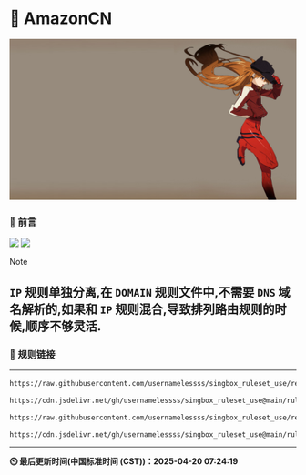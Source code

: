
# 🧸 AmazonCN
![](https://raw.githubusercontent.com/usernamelessss/picture-bed/main/images/202504042256831.jpg)
### 📣 前言
![](https://shields.io/badge/-移除重复规则-ff69b4) ![](https://shields.io/badge/-IP&nbsp;规则单独存放不与&nbsp;DOMAIN&nbsp;等混合-green)
> [!NOTE]
**`IP` 规则单独分离,在 `DOMAIN` 规则文件中,不需要 `DNS` 域名解析的,如果和 `IP` 规则混合,导致排列路由规则的时候,顺序不够灵活.**
---

###  🔗 规则链接
---

```url
https://raw.githubusercontent.com/usernamelessss/singbox_ruleset_use/refs/heads/main/rule/AmazonCN/AmazonCN_No_IP.json
```

```url
https://cdn.jsdelivr.net/gh/usernamelessss/singbox_ruleset_use@main/rule/AmazonCN/AmazonCN_No_IP.json
```

```url
https://raw.githubusercontent.com/usernamelessss/singbox_ruleset_use/refs/heads/main/rule/AmazonCN/AmazonCN_No_IP.srs
```

```url
https://cdn.jsdelivr.net/gh/usernamelessss/singbox_ruleset_use@main/rule/AmazonCN/AmazonCN_No_IP.srs
```

---
**⏲️ 最后更新时间(中国标准时间 (CST))：2025-04-20 07:24:19**